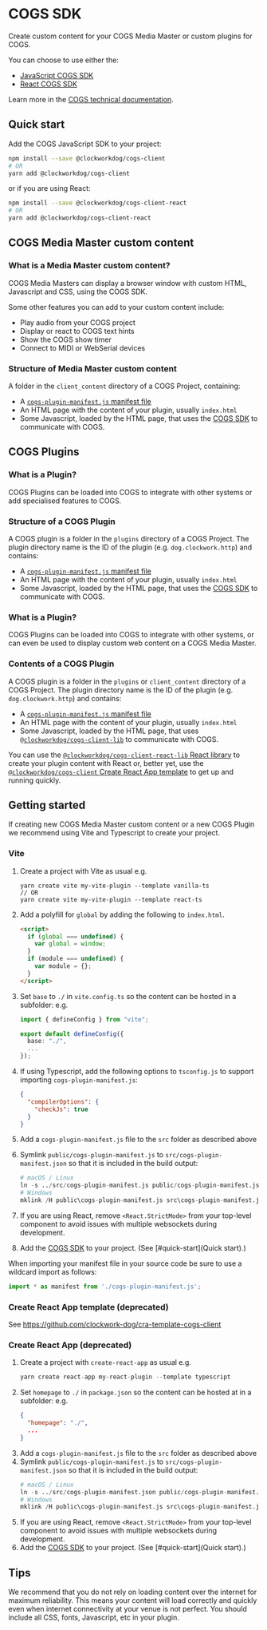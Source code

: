 # COGS SDK

Create custom content for your COGS Media Master or custom plugins for COGS.

You can choose to use either the:

- [JavaScript COGS SDK](./packages/javascript/README.md)
- [React COGS SDK](./packages/javascript/README.md)

Learn more in the [COGS technical documentation](https://docs.cogs.show).

## Quick start

Add the COGS JavaScript SDK to your project:

```bash
npm install --save @clockworkdog/cogs-client
# OR
yarn add @clockworkdog/cogs-client
```

or if you are using React:

```bash
npm install --save @clockworkdog/cogs-client-react
# OR
yarn add @clockworkdog/cogs-client-react
```

## COGS Media Master custom content

### What is a Media Master custom content?

COGS Media Masters can display a browser window with custom HTML, Javascript and CSS, using the COGS SDK.

Some other features you can add to your custom content include:

- Play audio from your COGS project
- Display or react to COGS text hints
- Show the COGS show timer
- Connect to MIDI or WebSerial devices

### Structure of Media Master custom content

A folder in the `client_content` directory of a COGS Project, containing:

- A [`cogs-plugin-manifest.js` manifest file](https://clockwork-dog.github.io/cogs-sdk/javascript/interfaces/CogsPluginManifestJson.html)
- An HTML page with the content of your plugin, usually `index.html`
- Some Javascript, loaded by the HTML page, that uses the [COGS SDK](https://github.com/clockwork-dog/cogs-sdk) to communicate with COGS.

## COGS Plugins

### What is a Plugin?

COGS Plugins can be loaded into COGS to integrate with other systems or add specialised features to COGS.

### Structure of a COGS Plugin

A COGS plugin is a folder in the `plugins` directory of a COGS Project. The plugin directory name is the ID of the plugin (e.g. `dog.clockwork.http`) and contains:

- A [`cogs-plugin-manifest.js` manifest file](https://clockwork-dog.github.io/cogs-sdk/javascript/interfaces/CogsPluginManifestJson.html)
- An HTML page with the content of your plugin, usually `index.html`
- Some Javascript, loaded by the HTML page, that uses the [COGS SDK](https://github.com/clockwork-dog/cogs-sdk) to communicate with COGS.

### What is a Plugin?

COGS Plugins can be loaded into COGS to integrate with other systems, or can even be used to display custom web content on a COGS Media Master.

### Contents of a COGS Plugin

A COGS plugin is a folder in the `plugins` or `client_content` directory of a COGS Project. The plugin directory name is the ID of the plugin (e.g. `dog.clockwork.http`) and contains:

- A [`cogs-plugin-manifest.js` manifest file](https://clockwork-dog.github.io/cogs-client-lib/interfaces/CogsPluginManifestJson.html)
- An HTML page with the content of your plugin, usually `index.html`
- Some Javascript, loaded by the HTML page, that uses [`@clockworkdog/cogs-client-lib`](https://www.npmjs.com/package/@clockworkdog/cogs-client) to communicate with COGS.

You can use the [`@clockworkdog/cogs-client-react-lib` React library](https://www.npmjs.com/package/@clockworkdog/cogs-client-react) to create your plugin content with React or, better yet, use the [`@clockworkdog/cogs-client` Create React App template](https://www.npmjs.com/package/@clockworkdog/cra-template-cogs-client) to get up and running quickly.

## Getting started

If creating new COGS Media Master custom content or a new COGS Plugin we recommend using Vite and Typescript to create your project.

### Vite

1. Create a project with Vite as usual
   e.g.
   ```
   yarn create vite my-vite-plugin --template vanilla-ts
   // OR
   yarn create vite my-vite-plugin --template react-ts
   ```
2. Add a polyfill for `global` by adding the following to `index.html`.
   ```html
   <script>
     if (global === undefined) {
       var global = window;
     }
     if (module === undefined) {
       var module = {};
     }
   </script>
   ```
3. Set `base` to `./` in `vite.config.ts` so the content can be hosted in a subfolder:
   e.g.

   ```ts
   import { defineConfig } from "vite";

   export default defineConfig({
     base: "./",
     ...
   });
   ```

4. If using Typescript, add the following options to `tsconfig.js` to support importing `cogs-plugin-manifest.js`:
   ```json
   {
     "compilerOptions": {
       "checkJs": true
     }
   }
   ```
5. Add a `cogs-plugin-manifest.js` file to the `src` folder as described above
6. Symlink `public/cogs-plugin-manifest.js` to `src/cogs-plugin-manifest.json` so that it is included in the build output:
   ```s
   # macOS / Linux
   ln -s ../src/cogs-plugin-manifest.js public/cogs-plugin-manifest.js
   # Windows
   mklink /H public\cogs-plugin-manifest.js src\cogs-plugin-manifest.js
   ```
7. If you are using React, remove `<React.StrictMode>` from your top-level component to avoid issues with multiple websockets during development.
8. Add the [COGS SDK](https://github.com/clockwork-dog/cogs-sdk/) to your project. (See [#quick-start](Quick start).)

When importing your manifest file in your source code be sure to use a wildcard import as follows:

```js
import * as manifest from './cogs-plugin-manifest.js';
```

### Create React App template (deprecated)

See https://github.com/clockwork-dog/cra-template-cogs-client

### Create React App (deprecated)

1. Create a project with `create-react-app` as usual
   e.g.
   ```s
   yarn create react-app my-react-plugin --template typescript
   ```
2. Set `homepage` to `./` in `package.json` so the content can be hosted at in a subfolder:
   e.g.
   ```json
   {
     "homepage": "./",
     ...
   }
   ```
3. Add a `cogs-plugin-manifest.js` file to the `src` folder as described above
4. Symlink `public/cogs-plugin-manifest.js` to `src/cogs-plugin-manifest.json` so that it is included in the build output:
   ```s
   # macOS / Linux
   ln -s ../src/cogs-plugin-manifest.json public/cogs-plugin-manifest.js
   # Windows
   mklink /H public\cogs-plugin-manifest.js src\cogs-plugin-manifest.js
   ```
5. If you are using React, remove `<React.StrictMode>` from your top-level component to avoid issues with multiple websockets during development.
6. Add the [COGS SDK](https://github.com/clockwork-dog/cogs-sdk/) to your project. (See [#quick-start](Quick start).)

## Tips

We recommend that you do not rely on loading content over the internet for maximum reliability. This means your content will load correctly and quickly even when internet connectivity at your venue is not perfect. You should include all CSS, fonts, Javascript, etc in your plugin.
